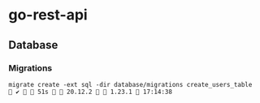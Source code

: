 # go-rest-api

## Database

### Migrations

`migrate create -ext sql -dir database/migrations create_users_table                                     ✔   51s  ⬢ 20.12.2   1.23.1  17:14:38 `
